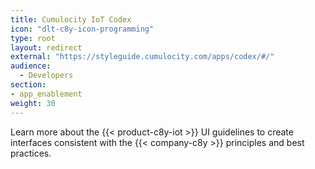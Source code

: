 ```yaml
---
title: Cumulocity IoT Codex
icon: "dlt-c8y-icon-programming"
type: root
layout: redirect
external: "https://styleguide.cumulocity.com/apps/codex/#/"
audience:
  - Developers
section:
- app_enablement
weight: 30
---
```


Learn more about the {{< product-c8y-iot >}} UI guidelines to create interfaces consistent with the {{< company-c8y >}} principles and best practices.
